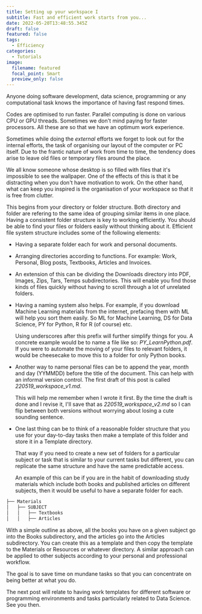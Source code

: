 ```yaml
---
title: Setting up your workspace I
subtitle: Fast and efficient work starts from you...
date: 2022-05-20T13:48:55.345Z
draft: false
featured: false
tags:
  - Efficiency
categories:
  - Tutorials
image:
  filename: featured
  focal_point: Smart
  preview_only: false
---
```

Anyone doing software development, data science, programming or any computational task knows the importance of having fast respond times.

Codes are optimised to run faster. Parallel computing is done on various CPU or GPU threads. Sometimes we don't mind paying for faster processors. All these are so that we have an optimum work experience.

Sometimes while doing the _external_ efforts we forget to look out for the internal efforts, the task of organising our layout of the computer or PC itself. Due to the frantic nature of work from time to time, the tendency does arise to leave old files or temporary files around the place. 

We all know someone whose desktop is so filled with files that it's impossible to see the wallpaper. One of the effects of this is that it be distracting when you don't have motivation to work. On the other hand, what can keep you inspired is the organisation of your workspace so that it is free from clutter.

This begins from your directory or folder structure. Both directory and folder are refering to the same idea of grouping similar items in one place. Having a consistent folder structure is key to working efficiently. You should be able to find your files or folders easily without thinking about it. Efficient file system structure includes some of the following elements:

* Having a separate folder each for work and personal documents.
* Arranging directories according to functions. For example: Work, Personal, Blog posts, Textbooks, Articles and Invoices.
* An extension of this can be dividing the Downloads directory into PDF, Images, Zips, Tars, Temps subdirectories. This will enable you find those kinds of files quickly without having to scroll through a lot of unrelated folders.
* Having a naming system also helps. For example, if you download Machine Learning materials from the internet, prefacing them with ML will help you sort them easily. So ML for Machine Learning, DS for Data Science, PY for Python, R for R (of course) etc. 

  Using underscores after this prefix will further simplify things for you. A concrete example would be to name a file like so: _PY_LearnPython.pdf_. If you were to automate the moving of your files to relevant folders, it would be cheesecake to move this to a folder for only Python books.

* Another way to name personal files can be to append the year, month and day (YYMMDD) before the title of the document. This can help with an informal version control. The first draft of this post is called _220519_workspace_v1.md_. 


  This will help me remember when I wrote it first. By the time the draft is done and I revise it, I'll save that as _220519_workspace_v2.md_ so I can flip between both versions without worrying about losing a cute sounding sentence.


* One last thing can be to think of a reasonable folder structure that you use for your day-to-day tasks then make a template of this folder and store it in a Template directory. 


  That way if you need to create a new set of folders for a particular subject or task that is similar to your current tasks but different, you can replicate the same structure and have the same predictable access. 

  An example of this can be if you are in the habit of downloading study materials which include both books and published articles on different subjects, then it would be useful to have a separate folder for each. 


```markdown
├── Materials
│   ├── SUBJECT
│   │   ├── Textbooks
│   │   ├── Articles
```


With a simple outline as above, all the books you have on a given subject go into the Books subdirectory, and the articles go into the Articles subdirectory. You can create this as a template and then copy the template to the Materials or Resources or whatever directory. A similar approach can be applied to other subjects according to your personal and professional workflow.

The goal is to save time on mundane tasks so that you can concentrate on being better at what you do.

The next post will relate to having work templates for different software or programming environments and tasks particularly related to Data Science. See you then.






